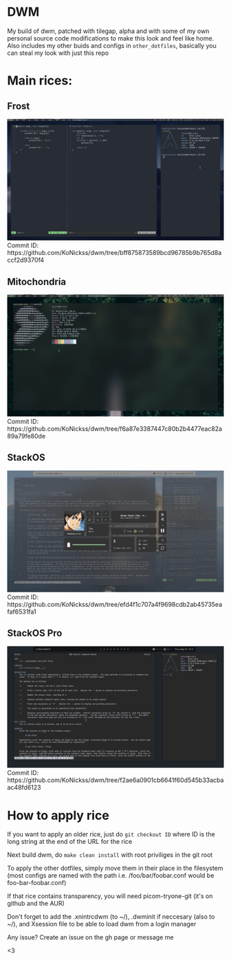 # DWM
My build of dwm, patched with tilegap, alpha and with some of my own personal source code modifications to make this look and feel like home.
Also includes my other buids and configs in `other_dotfiles`, basically you can steal my look with just this repo

# Main rices:


## Frost
<img src=media/frost.png>
Commit ID: https://github.com/KoNickss/dwm/tree/bff875873589bcd96785b9b765d8accf2d9370f4


## Mitochondria
<img src=media/mitochondria.png>
Commit ID: https://github.com/KoNickss/dwm/tree/f6a87e3387447c80b2b4477eac82a89a79fe80de

## StackOS
<img src=media/stackos.png>
Commit ID: https://github.com/KoNickss/dwm/tree/efd4f1c707a4f9698cdb2ab45735eafaf6531fa1

## StackOS Pro

<img src=media/stackpro.png>
Commit ID: https://github.com/KoNickss/dwm/tree/f2ae6a0901cb6641f60d545b33acbaac48fd6123

# How to apply rice
If you want to apply an older rice, just do `git checkout ID` where ID is the long string at the end of the URL for the rice

Next build dwm, do `make clean install` with root priviliges in the git root

To apply the other dotfiles, simply move them in their place in the filesystem (most configs are named with the path i.e. /foo/bar/foobar.conf would be foo-bar-foobar.conf)

If that rice contains transparency, you will need picom-tryone-git (it's on github and the AUR)

Don't forget to add the .xnintrcdwm (to ~/), .dwminit if neccesary (also to ~/), and Xsession file to be able to load dwm from a login manager

Any issue? Create an issue on the gh page or message me

<3

